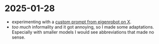 # 2025-01-28

- experimenting with a [custom prompt from eigenrobot on X](https://x.com/eigenrobot/status/1870696676819640348).
- *too much* informality and it got annoying, so I made some adaptations. Especially with smaller models I would see abbreviations that made no sense.